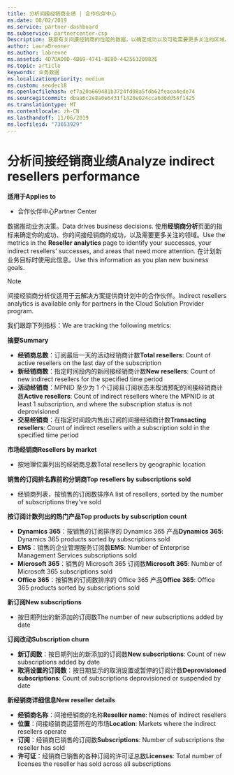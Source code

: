 ```yaml
---
title: 分析间接经销商业绩 | 合作伙伴中心
ms.date: 08/02/2019
ms.service: partner-dashboard
ms.subservice: partnercenter-csp
Description: 获取有关间接经销商的性能的数据，以确定成功以及可能需要更多关注的区域。
author: LauraBrenner
ms.author: labrenne
ms.assetid: 4D7DAD9D-4B69-4741-8E80-44256320982E
ms.topic: article
keywords: 业务数据
ms.localizationpriority: medium
ms.custom: seodec18
ms.openlocfilehash: ef7a20a669481b3724fd98a5fdb62feaea4ede74
ms.sourcegitcommit: dbaa6c2e8a0e6431f1420e024cca6d0dd54f1425
ms.translationtype: MT
ms.contentlocale: zh-CN
ms.lasthandoff: 11/06/2019
ms.locfileid: "73653929"
---
```

# <a name="analyze-indirect-resellers-performance"></a><span data-ttu-id="7e6ad-104">分析间接经销商业绩</span><span class="sxs-lookup"><span data-stu-id="7e6ad-104">Analyze indirect resellers performance</span></span> 

<span data-ttu-id="7e6ad-105">**适用于**</span><span class="sxs-lookup"><span data-stu-id="7e6ad-105">**Applies to**</span></span>
- <span data-ttu-id="7e6ad-106">合作伙伴中心</span><span class="sxs-lookup"><span data-stu-id="7e6ad-106">Partner Center</span></span>

<span data-ttu-id="7e6ad-107">数据推动业务决策。</span><span class="sxs-lookup"><span data-stu-id="7e6ad-107">Data drives business decisions.</span></span> <span data-ttu-id="7e6ad-108">使用**经销商分析**页面的指标来确定你的成功、你的间接经销商的成功，以及需要更多关注的领域。</span><span class="sxs-lookup"><span data-stu-id="7e6ad-108">Use the metrics in the **Reseller analytics** page to identify your successes, your indirect resellers' successes, and areas that need more attention.</span></span> <span data-ttu-id="7e6ad-109">在计划新业务目标时使用此信息。</span><span class="sxs-lookup"><span data-stu-id="7e6ad-109">Use this information as you plan new business goals.</span></span>

> [!NOTE]
> <span data-ttu-id="7e6ad-110">间接经销商分析仅适用于云解决方案提供商计划中的合作伙伴。</span><span class="sxs-lookup"><span data-stu-id="7e6ad-110">Indirect resellers analytics is available only for partners in the Cloud Solution Provider program.</span></span>

<span data-ttu-id="7e6ad-111">我们跟踪下列指标：</span><span class="sxs-lookup"><span data-stu-id="7e6ad-111">We are tracking the following metrics:</span></span>

<span data-ttu-id="7e6ad-112">**摘要**</span><span class="sxs-lookup"><span data-stu-id="7e6ad-112">**Summary**</span></span>  
 - <span data-ttu-id="7e6ad-113">**经销商总数**：订阅最后一天的活动经销商计数</span><span class="sxs-lookup"><span data-stu-id="7e6ad-113">**Total resellers**: Count of active resellers on the last day of the subscription</span></span>  
 - <span data-ttu-id="7e6ad-114">**新经销商数**：指定时间段内的新间接经销商计数</span><span class="sxs-lookup"><span data-stu-id="7e6ad-114">**New resellers**: Count of new indirect resellers for the specified time period</span></span>  
 - <span data-ttu-id="7e6ad-115">**活动经销商**：MPNID 至少为 1 个订阅且订阅状态未取消预配的间接经销商计数</span><span class="sxs-lookup"><span data-stu-id="7e6ad-115">**Active resellers**: Count of indirect resellers where the MPNID is at least 1 subscription, and where the subscription status is not deprovisioned</span></span>  
 - <span data-ttu-id="7e6ad-116">**交易经销商**：在指定时间段内售出订阅的间接经销商计数</span><span class="sxs-lookup"><span data-stu-id="7e6ad-116">**Transacting resellers**: Count of indirect resellers with a subscription sold in the specified time period</span></span>  

<span data-ttu-id="7e6ad-117">**市场经销商**</span><span class="sxs-lookup"><span data-stu-id="7e6ad-117">**Resellers by market**</span></span>  
 - <span data-ttu-id="7e6ad-118">按地理位置列出的经销商总数</span><span class="sxs-lookup"><span data-stu-id="7e6ad-118">Total resellers by geographic location</span></span>  

<span data-ttu-id="7e6ad-119">**销售的订阅排名靠前的分销商**</span><span class="sxs-lookup"><span data-stu-id="7e6ad-119">**Top resellers by subscriptions sold**</span></span>
 - <span data-ttu-id="7e6ad-120">经销商列表，按销售的订阅数排序</span><span class="sxs-lookup"><span data-stu-id="7e6ad-120">A list of resellers, sorted by the number of subscriptions they've sold</span></span>  

<span data-ttu-id="7e6ad-121">**按订阅计数列出的热门产品**</span><span class="sxs-lookup"><span data-stu-id="7e6ad-121">**Top products by subscription count**</span></span>  
 - <span data-ttu-id="7e6ad-122">**Dynamics 365**：按销售的订阅排序的 Dynamics 365 产品</span><span class="sxs-lookup"><span data-stu-id="7e6ad-122">**Dynamics 365**: Dynamics 365 products sorted by subscriptions sold</span></span>  
 - <span data-ttu-id="7e6ad-123">**EMS**：销售的企业管理服务订阅数</span><span class="sxs-lookup"><span data-stu-id="7e6ad-123">**EMS**: Number of Enterprise Management Services subscriptions sold</span></span>  
 - <span data-ttu-id="7e6ad-124">**Microsoft 365**：销售的 Microsoft 365 订阅数</span><span class="sxs-lookup"><span data-stu-id="7e6ad-124">**Microsoft 365**: Number of Microsoft 365 subscriptions sold</span></span>  
 - <span data-ttu-id="7e6ad-125">**Office 365**：按销售的订阅数排序的 Office 365 产品</span><span class="sxs-lookup"><span data-stu-id="7e6ad-125">**Office 365**: Office 365 products sorted by subscriptions sold</span></span>  

<span data-ttu-id="7e6ad-126">**新订阅**</span><span class="sxs-lookup"><span data-stu-id="7e6ad-126">**New subscriptions**</span></span>  
 - <span data-ttu-id="7e6ad-127">按日期列出的新添加的订阅数</span><span class="sxs-lookup"><span data-stu-id="7e6ad-127">The number of new subscriptions added by date</span></span>  

<span data-ttu-id="7e6ad-128">**订阅改动**</span><span class="sxs-lookup"><span data-stu-id="7e6ad-128">**Subscription churn**</span></span>  
 - <span data-ttu-id="7e6ad-129">**新订阅数**：按日期列出的新添加的订阅数</span><span class="sxs-lookup"><span data-stu-id="7e6ad-129">**New subscriptions**: Count of new subscriptions added by date</span></span>  
 - <span data-ttu-id="7e6ad-130">**取消设置的订阅数**：按日期显示的取消设置或暂停的订阅计数</span><span class="sxs-lookup"><span data-stu-id="7e6ad-130">**Deprovisioned subscriptions**: Count of subscriptions deprovisioned or suspended by date</span></span>  

<span data-ttu-id="7e6ad-131">**新经销商详细信息**</span><span class="sxs-lookup"><span data-stu-id="7e6ad-131">**New reseller details**</span></span>  
 - <span data-ttu-id="7e6ad-132">**经销商名称**：间接经销商的名称</span><span class="sxs-lookup"><span data-stu-id="7e6ad-132">**Reseller name**: Names of indirect resellers</span></span>  
 - <span data-ttu-id="7e6ad-133">**位置**：间接经销商运营所在的市场</span><span class="sxs-lookup"><span data-stu-id="7e6ad-133">**Location**: Markets where the indirect resellers operate</span></span>  
 - <span data-ttu-id="7e6ad-134">**订阅**：经销商已销售的订阅数</span><span class="sxs-lookup"><span data-stu-id="7e6ad-134">**Subscriptions**: Number of subscriptions the reseller has sold</span></span>  
 - <span data-ttu-id="7e6ad-135">**许可证**：经销商已销售的各种订阅的许可证总数</span><span class="sxs-lookup"><span data-stu-id="7e6ad-135">**Licenses**: Total number of licenses the reseller has sold across all subscriptions</span></span>  
  
  